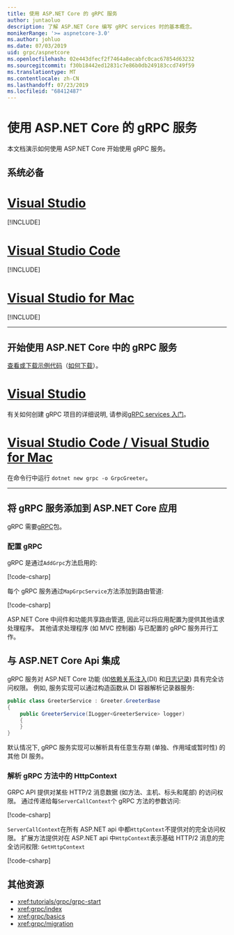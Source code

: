 ```yaml
---
title: 使用 ASP.NET Core 的 gRPC 服务
author: juntaoluo
description: 了解 ASP.NET Core 编写 gRPC services 时的基本概念。
monikerRange: '>= aspnetcore-3.0'
ms.author: johluo
ms.date: 07/03/2019
uid: grpc/aspnetcore
ms.openlocfilehash: 02e443dfecf2f7464a8ecabfc0cac67854d63232
ms.sourcegitcommit: f30b18442ed12831c7e86b0db249183ccd749f59
ms.translationtype: MT
ms.contentlocale: zh-CN
ms.lasthandoff: 07/23/2019
ms.locfileid: "68412487"
---
```

# <a name="grpc-services-with-aspnet-core"></a>使用 ASP.NET Core 的 gRPC 服务

本文档演示如何使用 ASP.NET Core 开始使用 gRPC 服务。

## <a name="prerequisites"></a>系统必备

# <a name="visual-studiotabvisual-studio"></a>[Visual Studio](#tab/visual-studio)

[!INCLUDE[](~/includes/net-core-prereqs-vs-3.0.md)]

# <a name="visual-studio-codetabvisual-studio-code"></a>[Visual Studio Code](#tab/visual-studio-code)

[!INCLUDE[](~/includes/net-core-prereqs-vsc-3.0.md)]

# <a name="visual-studio-for-mactabvisual-studio-mac"></a>[Visual Studio for Mac](#tab/visual-studio-mac)

[!INCLUDE[](~/includes/net-core-prereqs-mac-3.0.md)]

---

## <a name="get-started-with-grpc-service-in-aspnet-core"></a>开始使用 ASP.NET Core 中的 gRPC 服务

[查看或下载示例代码](https://github.com/aspnet/AspNetCore.Docs/tree/master/aspnetcore/tutorials/grpc/grpc-start/sample)（[如何下载](xref:index#how-to-download-a-sample)）。

# <a name="visual-studiotabvisual-studio"></a>[Visual Studio](#tab/visual-studio)

有关如何创建 gRPC 项目的详细说明, 请参阅[gRPC services 入门](xref:tutorials/grpc/grpc-start)。

# <a name="visual-studio-code--visual-studio-for-mactabvisual-studio-codevisual-studio-mac"></a>[Visual Studio Code / Visual Studio for Mac](#tab/visual-studio-code+visual-studio-mac)

在命令行中运行 `dotnet new grpc -o GrpcGreeter`。

---

## <a name="add-grpc-services-to-an-aspnet-core-app"></a>将 gRPC 服务添加到 ASP.NET Core 应用

gRPC 需要[gRPC](https://www.nuget.org/packages/Grpc.AspNetCore)包。

### <a name="configure-grpc"></a>配置 gRPC

gRPC 是通过`AddGrpc`方法启用的:

[!code-csharp[](~/tutorials/grpc/grpc-start/sample/GrpcGreeter/Startup.cs?name=snippet&highlight=7)]

每个 gRPC 服务通过`MapGrpcService`方法添加到路由管道:

[!code-csharp[](~/tutorials/grpc/grpc-start/sample/GrpcGreeter/Startup.cs?name=snippet&highlight=24)]

ASP.NET Core 中间件和功能共享路由管道, 因此可以将应用配置为提供其他请求处理程序。 其他请求处理程序 (如 MVC 控制器) 与已配置的 gRPC 服务并行工作。

## <a name="integration-with-aspnet-core-apis"></a>与 ASP.NET Core Api 集成

gRPC 服务对 ASP.NET Core 功能 (如[依赖关系注入](xref:fundamentals/dependency-injection)(DI) 和[日志记录](xref:fundamentals/logging/index)) 具有完全访问权限。 例如, 服务实现可以通过构造函数从 DI 容器解析记录器服务:

```csharp
public class GreeterService : Greeter.GreeterBase
{
    public GreeterService(ILogger<GreeterService> logger)
    {
    }
}
```

默认情况下, gRPC 服务实现可以解析具有任意生存期 (单独、作用域或暂时性) 的其他 DI 服务。

### <a name="resolve-httpcontext-in-grpc-methods"></a>解析 gRPC 方法中的 HttpContext

GRPC API 提供对某些 HTTP/2 消息数据 (如方法、主机、标头和尾部) 的访问权限。 通过传递给每`ServerCallContext`个 gRPC 方法的参数访问:

[!code-csharp[](~/grpc/aspnetcore/sample/GrcpService/GreeterService.cs?highlight=3-4&name=snippet)]

`ServerCallContext`在所有 ASP.NET api 中都`HttpContext`不提供对的完全访问权限。 扩展方法提供对在 ASP.NET api 中`HttpContext`表示基础 HTTP/2 消息的完全访问权限: `GetHttpContext`

[!code-csharp[](~/grpc/aspnetcore/sample/GrcpService/GreeterService2.cs?highlight=6-7&name=snippet)]

## <a name="additional-resources"></a>其他资源

* <xref:tutorials/grpc/grpc-start>
* <xref:grpc/index>
* <xref:grpc/basics>
* <xref:grpc/migration>

